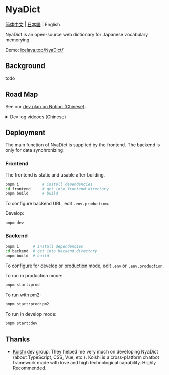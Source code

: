 # NyaDict

[简体中文](./docs/ReadMe.zh-Hans.md) | [日本語](./docs/ReadMe.ja.md) | English

NyaDict is an open-source web dictionary for Japanese vocabulary memorying.

Demo: [icelava.top/NyaDict/](https://icelava.top/NyaDict/)

## Background

todo

## Road Map

See our [dev plan on Notion (Chinese)](https://humdrum-zinc-834.notion.site/c268c269ef4c4a94b4bf121983055819?v=0135f3f33c5b4e949f2c8a97174e4201&pvs=4).

<details>
  <summary>Dev log videoes (Chinese)</summary>

  - [#1](https://www.bilibili.com/video/BV1Pj411q7gN)
</details>

## Deployment

The main function of NyaDict is supplied by the frontend. The backend is only for data synchronizing.

### Frontend

The frontend is static and usable after building.

```bash
pnpm i          # install dependencies
cd frontend     # get into frontend directory
pnpm build      # build
```

To configure backend URL, edit `.env.production`.

Develop:

```bash
pnpm dev
```

### Backend

```bash
pnpm i      # install dependencies
cd backend  # get into backend directory
pnpm build  # build
```

To configure for develop or production mode, edit `.env` or `.env.production`.

To run in production mode:

```bash
pnpm start:prod
```

To run with pm2:

```bash
pnpm start:prod:pm2
```

To run in develop mode:

```bash
pnpm start:dev
```

## Thanks

- [Koishi](https://github.com/koishijs/koishi) dev group. They helped me very much on developing NyaDict (about TypeScript, CSS, Vue, etc.). Koishi is a cross-platform chatbot framework made with love and high technological capability. Highly Recommended.
